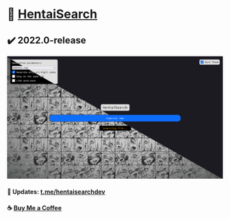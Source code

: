 ⠀
# 👾 [HentaiSearch](https://hentaisearch.github.io)
## ✔️ 2022.0-release
[![HentaiSearch](./assets/img-preview.png "hentaisearch.github.io | Light to dark")](https://hentaisearch.github.io)
#### 💬 Updates: [t.me/hentaisearchdev](https://t.me/hentaisearchdev)
#### ☕ [Buy Me a Coffee](https://www.buymeacoffee.com/hentaisearch) 
